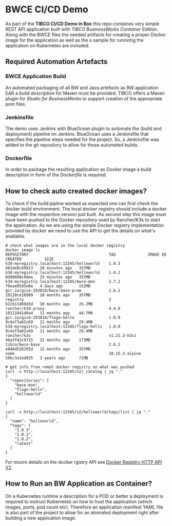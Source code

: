 # BWCE CI/CD Demo

As part of the **TIBCO CI/CD Demo in Box** this repo containes very simple REST API application built with *TIBCO BusinessWorks Container Edition*.
Along with the BWCE files the needed artifacts for creating a proper Docker image for the application as well as the a sample for runninhg the application on Kubernetes are included.

## Required Automation Artefacts

### BWCE Application Build

An automated packaging of all BW and Java artefacts as BW application EAR a *build description* for Maven must be provided. TIBCO offers a Maven plugin for *Studio for BusinessWorks* to support creation of the appropriate pom files.

### Jenkinsfile

The demo uses Jenkins with BlueOcean plugin to automate the (build and deployment) pipeline on Jenkins. BlueOcean uses a Jenkinsfile that specifies the pipeline steps needed for the project. So, a Jenkinsfile was added to the git repository to allow for those automated builds.

### Dockerfile

In order to package the resulting application as Docker image a build description in form of the *Dockerfile* is required.


## How to check auto created docker images?

To check if the build pipline worked as expected one can first check the docker build environment. The local docker registry should include a docker image with the respective version just built. As second step this image must have been pushed to the Docker repository used by Rancher/K3s to start the application. As we are using the simple Docker registry implementation provided by docker we need to use the API to get the details on what's available.

```
# check what images are in the local docker registry
docker image ls
REPOSITORY                                   TAG              IMAGE ID       CREATED          SIZE
k3d-myregistry.localhost:12345/helloworld    1.0.3            401de8c69913   20 minutes ago   357MB
k3d-myregistry.localhost:12345/helloworld    1.0.2            0d98608c0dee   33 minutes ago   357MB
k3d-myregistry.localhost:12345/bwce-mon      2.7.2            f0eae05d5e8e   4 days ago       152MB
gcr.io/gice-293818/bwce-base-prom            2.6.2            19120ce16999   10 months ago    357MB
registry                                     2                b2cb11db9d3d   10 months ago    26.2MB
rancher/k3d-proxy                            4.4.8            1811184140a4   11 months ago    44.7MB
gcr.io/gice-293818/flogo-hello               1.0.0            9c4af3a62c69   11 months ago    29.4MB
k3d-myregistry.localhost:12345/flogo-hello   1.0.0            9c4af3a62c69   11 months ago    29.4MB
rancher/k3s                                  v1.21.3-k3s1     46a3f42c9715   12 months ago    173MB
tibco/bwce-base                              2.6.2            e846d526295d   12 months ago    357MB
node                                         10.15.3-alpine   56bc3a1ed035   3 years ago      71MB

# get info from remot docker registry on what was pushed
curl -s http://localhost:12345/v2/_catalog | jq "."
{
  "repositories": [
    "bwce-mon",
    "flogo-hello",
    "helloworld"
  ]
}

curl -s http://localhost:12345/v2/helloworld/tags/list | jq "."
{
  "name": "helloworld",
  "tags": [
    "1.0.3",
    "1.0.1",
    "1.0.2",
    "latest"
  ]
}
```

For moore details on the docker rgistry API see [Docker Registry HTTP API V2](https://docs.docker.com/registry/spec/api/).

## How to Run an BW Application as Container?

On a Kubernetes runtime a description for a POD or better a deployment is required to instruct Kubernetes on how to host the application (which images, ports, pod count etc). Therefore an application manifest YAML file is also part of the project to allow for an atomated deployment right after building a new application image.
